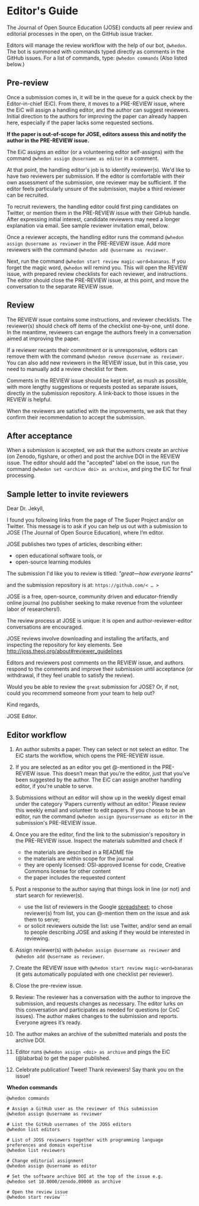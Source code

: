 # Editor's Guide

The Journal of Open Source Education (JOSE) conducts all peer review and editorial processes in the open, on the GitHub issue tracker.

Editors will manage the review workflow with the help of our bot, `@whedon`.
The bot is summoned with commands typed directly as comments in the GitHub issues.
For a list of commands, type: `@whedon commands` (Also listed below.)

## Pre-review

Once a submission comes in, it will be in the queue for a quick check by the Editor-in-chief (EiC). From there, it moves to a PRE-REVIEW issue, where the EiC will assign a handling editor, and the author can suggest reviewers. Initial direction to the authors for improving the paper can already happen here, especially if the paper lacks some requested sections.

**If the paper is out-of-scope for JOSE, editors assess this and notify the author in the PRE-REVIEW issue.**

The EiC assigns an editor (or a volunteering editor self-assigns) with the command `@whedon assign @username as editor` in a comment. 

At that point, the handling editor's job is to identify reviewer(s). We'd like to have two reviewers per submission. If the editor is comfortable with their own assessment of the submission, one reviewer may be sufficient. If the editor feels particularly unsure of the submission, maybe a third reviewer can be recruited.

To recruit reviewers, the handling editor could first ping candidates on Twitter, or mention them in the PRE-REVIEW issue with their GitHub handle. After expressing initial interest, candidate reviewers may need a longer explanation via email. See sample reviewer invitation email, below.

Once a reviewer accepts, the handling editor runs the command `@whedon assign @username as reviewer` in the PRE-REVIEW issue.
Add more reviewers with the command `@whedon add @username as reviewer`. 

Next, run the command `@whedon start review magic-word=bananas`. If you forget the magic word, `@whedon` will remind you. This will open the REVIEW issue, with prepared review checklists for each reviewer, and instructions. The editor should close the PRE-REVIEW issue, at this point, and move the conversation to the separate REVIEW issue.

## Review

The REVIEW issue contains some instructions, and reviewer checklists. The reviewer(s) should check off items of the checklist one-by-one, until done. In the meantime, reviewers can engage the authors freely in a conversation aimed at improving the paper. 

If a reviewer recants their commitment or is unresponsive, editors can remove them with the command `@whedon remove @username as reviewer`.
You can also add new reviewers in the REVIEW issue, but in this case, you need to manually add a review checklist for them.

Comments in the REVIEW issue should be kept brief, as mush as possible, with more lengthy suggestions or requests posted as separate issues, directly in the submission repository. A link-back to those issues in the REVIEW is helpful.

When the reviewers are satisfied with the improvements, we ask that they confirm their recommendation to accept the submission. 

## After acceptance

When a submission is accepted, we ask that the authors create an archive (on Zenodo, figshare, or other) and post the archive DOI in the REVIEW issue. The editor should add the "accepted" label on the issue, run the command `@whedon set <archive doi> as archive`, and ping the EiC for final processing.

## Sample letter to invite reviewers

Dear Dr. Jekyll,

I found you following links from the page of The Super Project and/or on Twitter. This message is to ask if you can help us out with a submission to JOSE (The Journal of Open Source Education), where I’m editor.

JOSE publishes two types of articles, describing either:

* open educational software tools, or
* open-source learning modules

The submission I'd like you to review is titled:
*"great—how everyone learns"*

and the submission repository is at:
`https://github.com/< … >`

JOSE is a free, open-source, community driven and educator-friendly online journal (no publisher seeking to make revenue from the volunteer labor of researchers!). 

The review process at JOSE is unique: it is open and author-reviewer-editor conversations are encouraged.

JOSE reviews involve downloading and installing the artifacts, and inspecting the repository for key elements. See
http://joss.theoj.org/about#reviewer_guidelines

Editors and reviewers post comments on the REVIEW issue, and authors respond to the comments and improve their submission until acceptance (or withdrawal, if they feel unable to satisfy the review).

Would you be able to review the `great` submission for JOSE?
Or, if not, could you recommend someone from your team to help out?

Kind regards,

JOSE Editor.


## Editor workflow

1. An author submits a paper. They can select or not select an editor. The EiC starts the workflow, which opens the PRE-REVIEW issue.

2. If you are selected as an editor you get @-mentioned in the PRE-REVIEW issue. 
This doesn’t mean that you’re the editor, just that you’ve been suggested by the author. The EiC can assign another handling editor, if you're unable to serve.

3. Submissions without an editor will show up in the weekly 
digest email under the category ‘Papers currently without an editor.’ Please review this weekly email and volunteer to edit papers. 
If you choose to be an editor, run the command `@whedon assign @yourusername as editor` in the submission's PRE-REVIEW issue.

4. Once you are the editor, find the link to the submission's repository in the PRE-REVIEW issue. Inspect the materials submitted and check if
    * the materials are described in a README file
    * the materials are within scope for the journal
    * they are openly licensed: OSI-approved license for code, Creative Commons license for other content
    * the paper includes the requested content

6. Post a response to the author saying that things look in line (or not) and start search for reviewer(s).

    * use the list of reviewers in the Google [spreadsheet](https://bit.ly/jose-reviewers);  to chose reviewer(s) from list, you can @-mention them on the issue and ask them to serve;
    * or solicit reviewers outside the list: use Twitter, and/or send an email to people describing JOSE and asking if they would be interested in reviewing.

8. Assign reviewer(s) with `@whedon assign @username as reviewer` and `@whedon add @username as reviewer`.

9. Create the REVIEW issue with `@whedon start review magic-word=bananas` (it gets automatically populated with one checklist per reviewer).
    
10. Close the pre-review issue.

11. Review: The reviewer has a conversation with the author to improve the submission, and requests changes as necessary. 
The editor lurks on this conversation and participates as needed for questions (or CoC issues).
The author makes changes to the submission and reports. Everyone agrees it’s ready.

12. The author makes an archive of the submitted materials and posts the archive DOI.

13. Editor runs `@whedon assign <doi> as archive` and pings the EiC (@labarba) to get the paper published.

13. Celebrate publication! Tweet! Thank reviewers! Say thank you on the issue!


**Whedon commands**

```# List all of Whedon's capabilities
@whedon commands

# Assign a GitHub user as the reviewer of this submission
@whedon assign @username as reviewer

# List the GitHub usernames of the JOSS editors
@whedon list editors

# List of JOSS reviewers together with programming language preferences and domain expertise
@whedon list reviewers

# Change editorial assignment
@whedon assign @username as editor

# Set the software archive DOI at the top of the issue e.g.
@whedon set 10.0000/zenodo.00000 as archive

# Open the review issue
@whedon start review```
